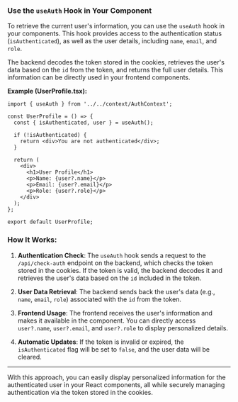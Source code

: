 ### Use the `useAuth` Hook in Your Component

To retrieve the current user's information, you can use the `useAuth` hook in your components. This hook provides access to the authentication status (`isAuthenticated`), as well as the user details, including `name`, `email`, and `role`.

The backend decodes the token stored in the cookies, retrieves the user's data based on the `id` from the token, and returns the full user details. This information can be directly used in your frontend components.

**Example (UserProfile.tsx):**

```tsx
import { useAuth } from '../../context/AuthContext';

const UserProfile = () => {
  const { isAuthenticated, user } = useAuth();

  if (!isAuthenticated) {
    return <div>You are not authenticated</div>;
  }

  return (
    <div>
      <h1>User Profile</h1>
      <p>Name: {user?.name}</p>
      <p>Email: {user?.email}</p>
      <p>Role: {user?.role}</p>
    </div>
  );
};

export default UserProfile;
```

### How It Works:

1. **Authentication Check**: The `useAuth` hook sends a request to the `/api/check-auth` endpoint on the backend, which checks the token stored in the cookies. If the token is valid, the backend decodes it and retrieves the user's data based on the `id` included in the token.

2. **User Data Retrieval**: The backend sends back the user's data (e.g., `name`, `email`, `role`) associated with the `id` from the token.

3. **Frontend Usage**: The frontend receives the user's information and makes it available in the component. You can directly access `user?.name`, `user?.email`, and `user?.role` to display personalized details.

4. **Automatic Updates**: If the token is invalid or expired, the `isAuthenticated` flag will be set to `false`, and the user data will be cleared.

---

With this approach, you can easily display personalized information for the authenticated user in your React components, all while securely managing authentication via the token stored in the cookies.